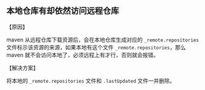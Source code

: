 ## 本地仓库有却依然访问远程仓库

【原因】

maven 从远程仓库下载资源后，会在本地仓库生成对应的 ```_remote.repositories``` 文件标示该资源的来源，如果本地有这个文件 ```_remote.repositories```，那么 maven 就不会访问本地了，必须远程上有才行，否则就会报错。

【解决方案】

将本地的 ```_remote.repositories``` 文件和 ```.lastUpdated``` 文件一并删除。
